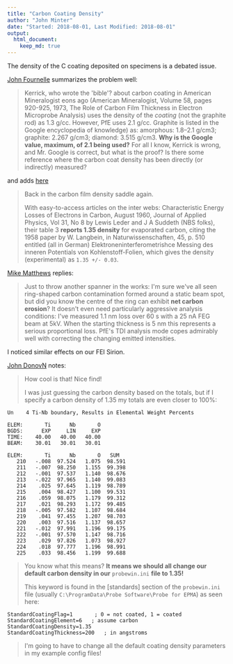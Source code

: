 ```yaml
---
title: "Carbon Coating Density"
author: "John Minter"
date: "Started: 2018-08-01, Last Modified: 2018-08-01"
output:
  html_document:
    keep_md: true
---
```


The density of the C coating deposited on specimens is a debated issue.

[John Fournelle](http://probesoftware.com/smf/index.php?topic=995.msg6511#msg6511) summarizes the problem well:

> Kerrick, who wrote the 'bible'? about carbon coating in American
> Mineralogist eons ago (American Mineralogist, Volume 58, pages
> 920-925, 1973, The Role of Carbon Film Thickness in Electron
> Microprobe Analysis) uses the density of the _coating_ (not 
> the graphite rod) as 1.3 g/cc. However, PfE uses 2.1 g/cc.
> Graphite is listed in the Google encyclopedia of knowledge)
> as: amorphous: 1.8–2.1 g/cm3; graphite: 2.267 g/cm3;
> diamond: 3.515 g/cm3.
> **Why is the Google value, maximum, of 2.1 being used?**
> For all I know, Kerrick is wrong, and Mr. Google is correct, but
> what is the proof? Is there some reference where the carbon coat
> density has been directly (or indirectly) measured?

and adds
[here](http://probesoftware.com/smf/index.php?topic=995.msg7124#msg7124)


> Back in the carbon film density saddle again.
> 
> With easy-to-access articles on the inter webs:
> Characteristic Energy Losses of Electrons in Carbon, August 1960,
> Journal of Applied Physics, Vol 31, No 8 by Lewis Leder and
> J A Suddeth (NBS folks), their table 3 **reports 1.35 density**
> for evaporated carbon, citing the 1958 paper by W. Langbein, in
> Naturwissenschaften, 45, p. 510 entitled  (all in German) 
> Elektroneninterferometrishce Messing des inneren Potentials von
> Kohlenstoff-Folien, which gives the density (experimental)
> as `1.35 +/- 0.03`.

[Mike Matthews](http://probesoftware.com/smf/index.php?topic=995.msg7138#msg7138) replies:

> Just to throw another spanner in the works: I'm sure we've all seen
> ring-shaped carbon contamination formed around a static beam spot,
> but did you know the centre of the ring can exhibit
> **net carbon erosion**? It doesn't even need particularly aggressive
> analysis conditions: I've measured 1.1 nm loss over 60 s with a 25 nA
> FEG beam at 5kV. When the starting thickness is 5 nm this represents a
> serious proportional loss. PfE's TDI analysis mode copes admirably
> well with correcting the changing emitted intensities.

I noticed similar effects on our FEI Sirion.

[John DonovN](http://probesoftware.com/smf/index.php?topic=995.msg7125#msg7125) notes:

> How cool is that!   Nice find!
>
> I was just guessing the carbon density based on the totals, but if
> I specify a carbon density of 1.35 my totals are even closer to 100%:

```
Un    4 Ti-Nb boundary, Results in Elemental Weight Percents
 
ELEM:       Ti      Nb       O
BGDS:      EXP     LIN     EXP
TIME:    40.00   40.00   40.00
BEAM:    30.01   30.01   30.01

ELEM:       Ti      Nb       O   SUM  
   210   -.008  97.524   1.075  98.591
   211   -.007  98.250   1.155  99.398
   212   -.001  97.537   1.140  98.676
   213   -.022  97.965   1.140  99.083
   214    .025  97.645   1.119  98.789
   215    .004  98.427   1.100  99.531
   216    .059  98.075   1.179  99.312
   217    .021  98.293   1.172  99.485
   218   -.005  97.582   1.107  98.684
   219    .041  97.455   1.207  98.703
   220    .003  97.516   1.137  98.657
   221   -.012  97.991   1.196  99.175
   222   -.001  97.570   1.147  98.716
   223    .029  97.826   1.073  98.927
   224    .018  97.777   1.196  98.991
   225    .033  98.456   1.199  99.688
```

> You know what this means?  **It means we should all change our**
> **default carbon density in our** `probewin.ini` **file to 1.35!**
>
> This keyword is found in the [standards] section of the `probewin.ini`
> file (usually `C:\ProgramData\Probe Software\Probe for EPMA`) as seen
> here:

```
StandardCoatingFlag=1       ; 0 = not coated, 1 = coated
StandardCoatingElement=6   ; assume carbon
StandardCoatingDensity=1.35
StandardCoatingThickness=200   ; in angstroms
```

> I'm going to have to change all the default coating density parameters
> in my example config files!
